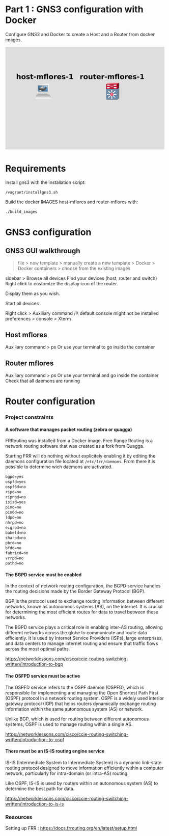 # Part 1 : GNS3 configuration with Docker
Configure GNS3 and Docker to create a Host and a Router from docker images.

[<img src="topology_p1.png" width="500"/>](Topology1)

# Requirements 
Install gns3 with the installation script:

``` 
/vagrant/installgns3.sh 
```

Build the docker IMAGES host-mflores and router-mflores with:
```
./build_images
```

# GNS3 configuration
## GNS3 GUI walkthrough
>file > new template > manually create a new template > Docker > Docker containers > choose from the existing images

sidebar > Browse all devices
Find your devices (host, router and switch)
Right click to customize the display icon of the router. 

Display them as you wish.

Start all devices

Right click > Auxiliary command
/!\ default console might not be installed
preferences > console > Xterm

## Host mflores
Auxiliary command > ps 
Or use your terminal to go inside the container 

## Router mflores
Auxiliary command > ps
Or use your terminal and go inside the container
Check that all daemons are running 


# Router configuration
### Project constraints
#### A software that manages packet routing (zebra or quagga)
FRRouting was installed from a Docker image.
Free Range Routing is a network routing software that was created as a fork from Quagga.

Starting FRR will do nothing without explicitely enabling it by editing the daemons configuration file located at ``` /etc/frr/daemons ```.
From there it is possible to determine wich daemons are activated. 

```
bgpd=yes
ospfd=yes
ospf6d=no
ripd=no
ripngd=no
isisd=yes
pimd=no
pim6d=no
ldpd=no
nhrpd=no
eigrpd=no
babeld=no
sharpd=no
pbrd=no
bfdd=no
fabricd=no
vrrpd=no
pathd=no

```

#### The BGPD service must be enabled
In the context of network routing configuration, the BGPD service handles the routing decisions made by the Border Gateway Protocol (BGP).

BGP is the protocol used to exchange routing information between different networks, known as autonomous systems (AS), on the internet. It is crucial for determining the most efficient routes for data to travel between these networks.

The BGPD service plays a critical role in enabling inter-AS routing, allowing different networks across the globe to communicate and route data efficiently.
It is used by Internet Service Providers (ISPs), large enterprises, and data centers to manage internet routing and ensure that traffic flows across the most optimal paths.

https://networklessons.com/cisco/ccie-routing-switching-written/introduction-to-bgp

#### The OSFPD service must be active
The OSPFD service refers to the OSPF daemon (OSPFD), which is responsible for implementing and managing the Open Shortest Path First (OSPF) protocol in a network routing system. OSPF is a widely used interior gateway protocol (IGP) that helps routers dynamically exchange routing information within the same autonomous system (AS) or network.

Unlike BGP, which is used for routing between different autonomous systems, OSPF is used to manage routing within a single AS.

https://networklessons.com/cisco/ccie-routing-switching-written/introduction-to-ospf

#### There must be an IS-IS routing engine service
IS-IS (Intermediate System to Intermediate System) is a dynamic link-state routing protocol designed to move information efficiently within a computer network, particularly for intra-domain (or intra-AS) routing. 

Like OSPF, IS-IS is used by routers within an autonomous system (AS) to determine the best path for data.

https://networklessons.com/cisco/ccie-routing-switching-written/introduction-to-is-is

### Resources
Setting up FRR : https://docs.frrouting.org/en/latest/setup.html